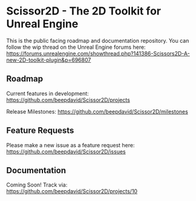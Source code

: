 # Scissor2D - The 2D Toolkit for Unreal Engine
This is the public facing roadmap and documentation repository. You can follow the wip thread on the Unreal Engine forums here:
https://forums.unrealengine.com/showthread.php?141386-Scissors2D-A-new-2D-toolkit-plugin&p=696807

## Roadmap
Current features in development:
https://github.com/beepdavid/Scissor2D/projects

Release Milestones:
https://github.com/beepdavid/Scissor2D/milestones

## Feature Requests
Please make a new issue as a feature request here:
https://github.com/beepdavid/Scissor2D/issues

## Documentation
Coming Soon! Track via:
https://github.com/beepdavid/Scissor2D/projects/10
